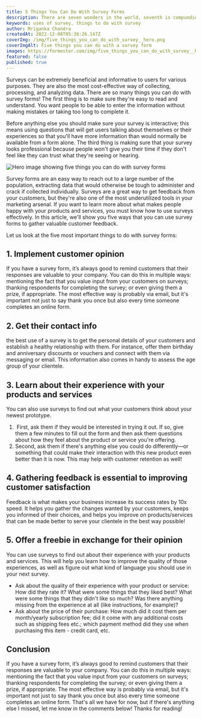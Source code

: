 ```yaml
---
title: 5 Things You Can Do With Survey Forms
description: There are seven wonders in the world, seventh is compunding and eighth is a survey form. The amount of automation and insigts a nicely built survey can bring into any business is mind boggling. In this article we talk about five things you can do with your survey forms.
keywords: uses of survey, things to do with survey
author: Mriganka Chandra
createdAt: 2022-12-08T05:38:26.147Z
coverImg: /img/five_things_you_can_do_with_survey__hero.png
coverImgAlt: Five things you can do with a survey form
images: https://formester.com/img/five_things_you_can_do_with_survey__hero.png
featured: false
published: true
---
```

Surveys can be extremely beneficial and informative to users for various purposes. They are also the most cost-effective way of collecting, processing, and analyzing data. There are so many things you can do with survey forms! The first thing is to make sure they're easy to read and understand. You want people to be able to enter the information without making mistakes or taking too long to complete it.

Before anything else you should make sure your survey is interactive; this means using questions that will get users talking about themselves or their experiences so that you'll have more information than would normally be available from a form alone. The third thing is making sure that your survey looks professional because people won't give you their time if they don't feel like they can trust what they're seeing or hearing.

![Hero image showing five things you can do with survey forms](/img/five_things_you_can_do_with_survey__hero.png "Hero image showing five things you can do with survey forms")

Survey forms are an easy way to reach out to a large number of the population, extracting data that would otherwise be tough to administer and crack if collected individually. Surveys are a great way to get feedback from your customers, but they're also one of the most underutilized tools in your marketing arsenal. If you want to learn more about what makes people happy with your products and services, you must know how to use surveys effectively. In this article, we'll show you five ways that you can use survey forms to gather valuable customer feedback.

Let us look at the five most important things to do with survey forms:



## 1. Implement customer opinion 

If you have a survey form, it’s always good to remind customers that their responses are valuable to your company. You can do this in multiple ways: mentioning the fact that you value input from your customers on surveys; thanking respondents for completing the survey; or even giving them a prize, if appropriate. The most effective way is probably via email, but it's important not just to say thank you once but also every time someone completes an online form.



## 2. Get their contact info 

the best use of a survey is to get the personal details of your customers and establish a healthy relationship with them. For instance, offer them birthday and anniversary discounts or vouchers and connect with them via messaging or email. This information also comes in handy to assess the age group of your clientele.



## 3. Learn about their experience with your products and services 

You can also use surveys to find out what your customers think about your newest prototype. 

1.  First, ask them if they would be interested in trying it out. If so, give them a few minutes to fill out the form and then ask them questions about how they feel about the product or service you're offering.
2. Second, ask them if there's anything else you could do differently—or something that could make their interaction with this new product even better than it is now. This may help with customer retention as well!

## 4. Gathering feedback is essential to improving customer satisfaction

Feedback is what makes your business increase its success rates by 10x speed. It helps you gather the changes wanted by your customers, keeps you informed of their choices, and helps you improve on products/services that can be made better to serve your clientele in the best way possible! 



## 5. Offer a freebie in exchange for their opinion 

You can use surveys to find out about their experience with your products and services. This will help you learn how to improve the quality of those experiences, as well as figure out what kind of language you should use in your next survey.

* Ask about the quality of their experience with your product or service: How did they rate it? What were some things that they liked best? What were some things that they didn't like so much? Was there anything missing from the experience at all (like instructions, for example)?
* Ask about the price of their purchase: How much did it cost them per month/yearly subscription fee; did it come with any additional costs such as shipping fees etc.; which payment method did they use when purchasing this item - credit card, etc.

## Conclusion

If you have a survey form, it’s always good to remind customers that their responses are valuable to your company. You can do this in multiple ways: mentioning the fact that you value input from your customers on surveys; thanking respondents for completing the survey; or even giving them a prize, if appropriate. The most effective way is probably via email, but it's important not just to say thank you once but also every time someone completes an online form. That's all we have for now, but if there's anything else I missed, let me know in the comments below! Thanks for reading!
